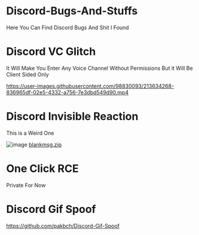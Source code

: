# Discord-Bugs-And-Stuffs
Here You Can Find Discord Bugs And Shit I Found

# Discord VC Glitch
It Will Make You Enter Any Voice Channel Without Permissions But it Will Be Client Sided Only

https://user-images.githubusercontent.com/98830093/213634268-836965df-02e5-4332-a756-7e3dbd549d90.mp4

# Discord Invisible Reaction
This is a Weird One

![image](https://user-images.githubusercontent.com/98830093/213634467-f1244864-e72a-4e38-98d5-913d0fab04ce.png)
[blankmsg.zip](https://github.com/pakbch/Discord-Bugs-And-Stuffs/files/10463854/blankmsg.zip)

# One Click RCE
Private For Now

# Discord Gif Spoof
https://github.com/pakbch/Discord-Gif-Spoof
